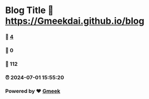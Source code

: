 # Blog Title :link: https://Gmeekdai.github.io/blog 
### :page_facing_up: [4](https://Gmeekdai.github.io/blog/tag.html) 
### :speech_balloon: 0 
### :hibiscus: 112 
### :alarm_clock: 2024-07-01 15:55:20 
### Powered by :heart: [Gmeek](https://github.com/Meekdai/Gmeek)
